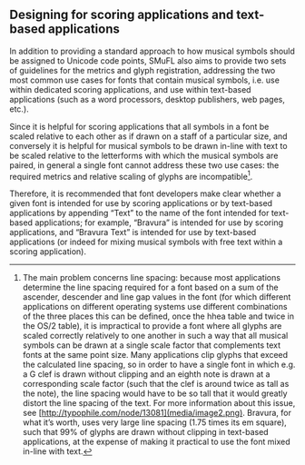 Designing for scoring applications and text-based applications
--------------------------------------------------------------

In addition to providing a standard approach to how musical symbols
should be assigned to Unicode code points, SMuFL also aims to provide
two sets of guidelines for the metrics and glyph registration,
addressing the two most common use cases for fonts that contain musical
symbols, i.e. use within dedicated scoring applications, and use within
text-based applications (such as a word processors, desktop publishers,
web pages, etc.).

Since it is helpful for scoring applications that all symbols in a font
be scaled relative to each other as if drawn on a staff of a particular
size, and conversely it is helpful for musical symbols to be drawn
in-line with text to be scaled relative to the letterforms with which
the musical symbols are paired, in general a single font cannot address
these two use cases: the required metrics and relative scaling of glyphs
are incompatible[^10].

Therefore, it is recommended that font developers make clear whether a
given font is intended for use by scoring applications or by text-based
applications by appending “Text” to the name of the font intended for
text-based applications; for example, “Bravura” is intended for use by
scoring applications, and “Bravura Text” is intended for use by
text-based applications (or indeed for mixing musical symbols with free
text within a scoring application).

[^10]: The main problem concerns line spacing: because most applications determine the line spacing required for a font based on a sum of the ascender, descender and line gap values in the font (for which different applications on different operating systems use different combinations of the three places this can be defined, once the hhea table and twice in the OS/2 table), it is impractical to provide a font where all glyphs are scaled correctly relatively to one another in such a way that all musical symbols can be drawn at a single scale factor that complements text fonts at the same point size. Many applications clip glyphs that exceed the calculated line spacing, so in order to have a single font in which e.g. a G clef is drawn without clipping and an eighth note is drawn at a corresponding scale factor (such that the clef is around twice as tall as the note), the line spacing would have to be so tall that it would greatly distort the line spacing of the text. For more information about this issue, see [http://typophile.com/node/13081](media/image2.png). Bravura, for what it’s worth, uses very large line spacing (1.75 times its em square), such that 99% of glyphs are drawn without clipping in text-based applications, at the expense of making it practical to use the font mixed in-line with text.
